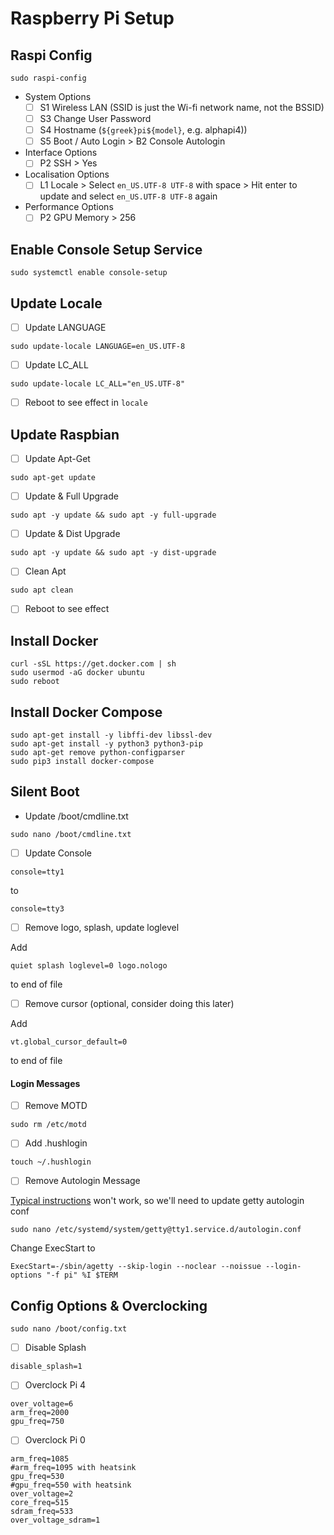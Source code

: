 # Raspberry Pi Setup

## Raspi Config
```
sudo raspi-config
```
- System Options
  - [ ] S1 Wireless LAN (SSID is just the Wi-fi network name, not the BSSID)
  - [ ] S3 Change User Password
  - [ ] S4 Hostname (`${greek}pi${model}`, e.g. alphapi4))
  - [ ] S5 Boot / Auto Login > B2 Console Autologin
- Interface Options
  - [ ] P2 SSH > Yes
- Localisation Options
  - [ ] L1 Locale > Select `en_US.UTF-8 UTF-8` with space > Hit enter to update and select `en_US.UTF-8 UTF-8` again
- Performance Options
  - [ ] P2 GPU Memory > 256

## Enable Console Setup Service
```
sudo systemctl enable console-setup
```

## Update Locale
- [ ] Update LANGUAGE
```
sudo update-locale LANGUAGE=en_US.UTF-8
```
- [ ] Update LC_ALL
```
sudo update-locale LC_ALL="en_US.UTF-8"
```
- [ ] Reboot to see effect in `locale`

## Update Raspbian

- [ ] Update Apt-Get
```
sudo apt-get update
```
- [ ] Update & Full Upgrade
```
sudo apt -y update && sudo apt -y full-upgrade
```
- [ ] Update & Dist Upgrade
```
sudo apt -y update && sudo apt -y dist-upgrade
```
- [ ] Clean Apt
```
sudo apt clean
```
- [ ] Reboot to see effect

## Install Docker
```
curl -sSL https://get.docker.com | sh
sudo usermod -aG docker ubuntu
sudo reboot
```

## Install Docker Compose
```
sudo apt-get install -y libffi-dev libssl-dev
sudo apt-get install -y python3 python3-pip
sudo apt-get remove python-configparser
sudo pip3 install docker-compose
```

## Silent Boot
- Update /boot/cmdline.txt
```
sudo nano /boot/cmdline.txt
```
- [ ] Update Console
```
console=tty1
```
to
```
console=tty3
```
- [ ] Remove logo, splash, update loglevel

Add
```
quiet splash loglevel=0 logo.nologo
```
to end of file
- [ ] Remove cursor (optional, consider doing this later)

Add
```
vt.global_cursor_default=0
```
to end of file
#### Login Messages
- [ ] Remove MOTD
```
sudo rm /etc/motd
```
- [ ] Add .hushlogin
```
touch ~/.hushlogin
```
- [ ] Remove Autologin Message

[Typical instructions](https://raspberrypi.stackexchange.com/questions/59310/remove-boot-messages-all-text-in-jessie) won't work, so we'll need to update getty autologin conf
```
sudo nano /etc/systemd/system/getty@tty1.service.d/autologin.conf
```
Change ExecStart to
```
ExecStart=-/sbin/agetty --skip-login --noclear --noissue --login-options "-f pi" %I $TERM
```
## Config Options & Overclocking
```
sudo nano /boot/config.txt
```
- [ ] Disable Splash
```
disable_splash=1
```
- [ ] Overclock Pi 4
```
over_voltage=6
arm_freq=2000
gpu_freq=750
```
- [ ] Overclock Pi 0
```
arm_freq=1085
#arm_freq=1095 with heatsink
gpu_freq=530
#gpu_freq=550 with heatsink
over_voltage=2
core_freq=515
sdram_freq=533
over_voltage_sdram=1
```
